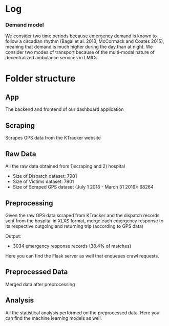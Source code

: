 # Log

### Demand model

We consider two time periods because emergency demand is known to follow a circadian rhythm (Bagai et al. 2013, McCormack and Coates 2015), meaning that demand is much higher during the day than at night. We consider two modes of transport because of the multi-modal nature of decentralized ambulance services in LMICs.

# Folder structure

## App

The backend and frontend of our dashboard application

## Scraping

Scrapes GPS data from the KTracker website

## Raw Data

All the raw data obtained from 1)scraping and 2) hospital

- Size of Dispatch dataset: 7901
- Size of Victims dataset: 7901
- Size of Scraped GPS dataset (July 1 2018 - March 31 2019): 68264

## Preprocessing

Given the raw GPS data scraped from KTracker and the dispatch records sent from the hospital in XLXS format, merge each emergency response to its respective outgoing and returning trip (according to GPS data)

Output:

- 3034 emergency response records (38.4% of matches)

Here you can find the Flask server as well that enqueues crawl requests.

## Preprocessed Data

Merged data after preprocessing

## Analysis

All the statistical analysis performed on the preprocessed data. Here you can find the machine learning models as well.
